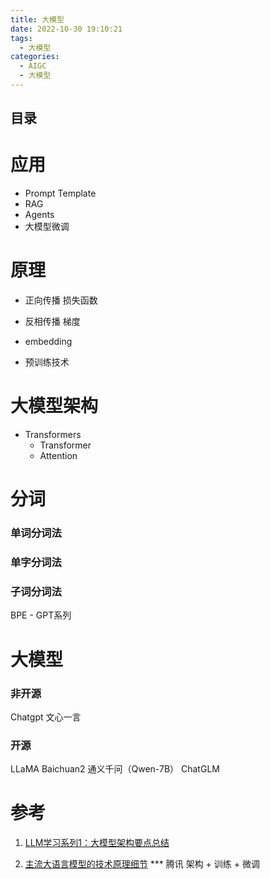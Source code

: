 ```yaml
---
title: 大模型
date: 2022-10-30 19:10:21
tags:
  - 大模型
categories: 
  - AIGC
  - 大模型  
---
```


<p></p>
<!-- more -->

## 目录
<!-- toc -->

# 应用
+ Prompt Template
+ RAG
+ Agents
+ 大模型微调



# 原理
+ 正向传播
  损失函数  
+ 反相传播
  梯度
+ embedding

+ 预训练技术

# 大模型架构
+ Transformers
  + Transformer
  + Attention

#  分词
### 单词分词法
### 单字分词法
### 子词分词法
BPE - GPT系列


# 大模型
### 非开源
  Chatgpt
  文心一言

### 开源
  LLaMA
  Baichuan2
  通义千问（Qwen-7B） 
  ChatGLM


# 参考
1. [LLM学习系列1：大模型架构要点总结](https://zhuanlan.zhihu.com/p/648050614)

100. [主流大语言模型的技术原理细节](https://cloud.tencent.com/developer/article/2328541) *** 腾讯     架构 + 训练 + 微调